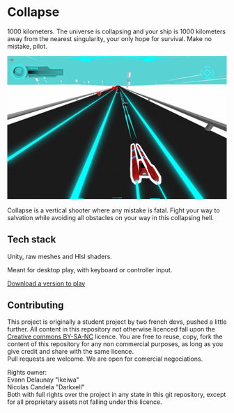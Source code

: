 # Collapse

1000 kilometers. The universe is collapsing and your ship is 1000 kilometers away from the nearest singularity, your only hope for survival.
Make no mistake, pilot.

![Preview image](docs/preview.jpg)

Collapse is a vertical shooter where any mistake is fatal.
Fight your way to salvation while avoiding all obstacles on your way in this collapsing hell.

## Tech stack

Unity, raw meshes and Hlsl shaders.

Meant for desktop play, with keyboard or controller input.

[Download a version to play](https://github.com/Ikeiwa/Collapse/releases/latest)

## Contributing

This project is originally a student project by two french devs, pushed a little further.
All content in this repository not otherwise licenced fall upon the [Creative commons BY-SA-NC](https://creativecommons.org/licenses/by-nc-sa/4.0/) licence.
You are free to reuse, copy, fork the content of this repository for any non commercial purposes, as long as you give credit and share with the same licence.<br/>
Pull requests are welcome. We are open for comercial negociations.

Rights owner:<br/>
Evann Delaunay "Ikeiwa"<br/>
Nicolas Candela "Darkxell"<br/>
Both with full rights over the project in any state in this git repository, except for all proprietary assets not falling under this licence.
